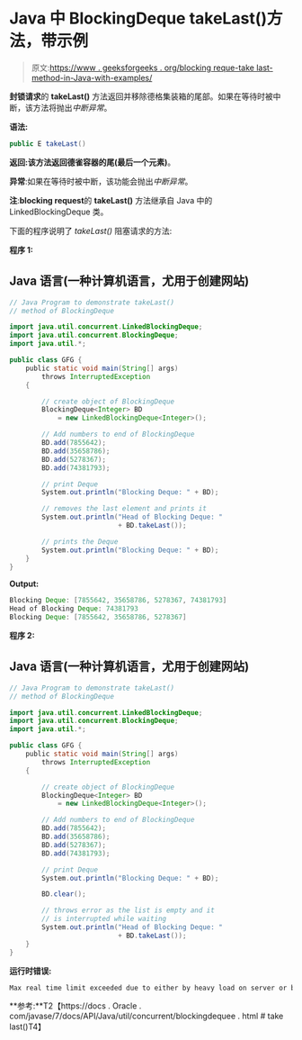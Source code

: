 # Java 中 BlockingDeque takeLast()方法，带示例

> 原文:[https://www . geeksforgeeks . org/blocking reque-take last-method-in-Java-with-examples/](https://www.geeksforgeeks.org/blockingdeque-takelast-method-in-java-with-examples/)

**封锁请求**的 **takeLast()** 方法返回并移除德格集装箱的尾部。如果在等待时被中断，该方法将抛出*中断异常*。

**语法:**

```java
public E takeLast()

```

**返回:**该方法返回德雀容器的**尾(最后一个元素)**。

**异常**:如果在等待时被中断，该功能会抛出*中断异常*。

**注**:**blocking request**的 **takeLast()** 方法继承自 Java 中的 LinkedBlockingDeque 类。

下面的程序说明了 *takeLast()* 阻塞请求的方法:

**程序 1:**

## Java 语言(一种计算机语言，尤用于创建网站)

```java
// Java Program to demonstrate takeLast()
// method of BlockingDeque

import java.util.concurrent.LinkedBlockingDeque;
import java.util.concurrent.BlockingDeque;
import java.util.*;

public class GFG {
    public static void main(String[] args)
        throws InterruptedException
    {

        // create object of BlockingDeque
        BlockingDeque<Integer> BD
            = new LinkedBlockingDeque<Integer>();

        // Add numbers to end of BlockingDeque
        BD.add(7855642);
        BD.add(35658786);
        BD.add(5278367);
        BD.add(74381793);

        // print Deque
        System.out.println("Blocking Deque: " + BD);

        // removes the last element and prints it
        System.out.println("Head of Blocking Deque: "
                           + BD.takeLast());

        // prints the Deque
        System.out.println("Blocking Deque: " + BD);
    }
}
```

**Output:** 

```java
Blocking Deque: [7855642, 35658786, 5278367, 74381793]
Head of Blocking Deque: 74381793
Blocking Deque: [7855642, 35658786, 5278367]

```

**程序 2:**

## Java 语言(一种计算机语言，尤用于创建网站)

```java
// Java Program to demonstrate takeLast()
// method of BlockingDeque

import java.util.concurrent.LinkedBlockingDeque;
import java.util.concurrent.BlockingDeque;
import java.util.*;

public class GFG {
    public static void main(String[] args)
        throws InterruptedException
    {

        // create object of BlockingDeque
        BlockingDeque<Integer> BD
            = new LinkedBlockingDeque<Integer>();

        // Add numbers to end of BlockingDeque
        BD.add(7855642);
        BD.add(35658786);
        BD.add(5278367);
        BD.add(74381793);

        // print Deque
        System.out.println("Blocking Deque: " + BD);

        BD.clear();

        // throws error as the list is empty and it
        // is interrupted while waiting
        System.out.println("Head of Blocking Deque: "
                           + BD.takeLast());
    }
}
```

**运行时错误:**

```java
Max real time limit exceeded due to either by heavy load on server or by using sleep function

```

**参考:**T2【https://docs . Oracle . com/javase/7/docs/API/Java/util/concurrent/blockingdequee . html # take last()T4】